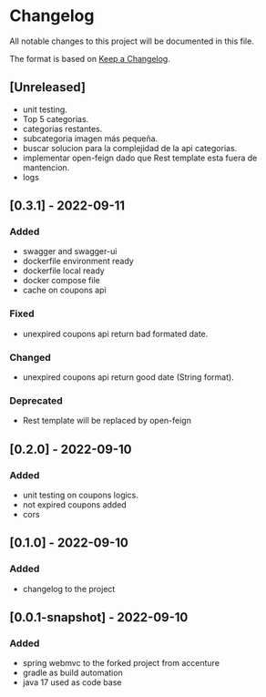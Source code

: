 # Changelog
All notable changes to this project will be documented in this file.

The format is based on [Keep a Changelog](https://keepachangelog.com/en/1.0.0/).

## [Unreleased]
- unit testing.
- Top 5 categorias.
- categorias restantes.
- subcategoria imagen más pequeña.
- buscar solucion para la complejidad de la api categorias.
- implementar open-feign dado que Rest template esta fuera de mantencion.
- logs

## [0.3.1] - 2022-09-11
### Added
- swagger and swagger-ui
- dockerfile environment ready
- dockerfile local ready
- docker compose file
- cache on coupons api
### Fixed
- unexpired coupons api return bad formated date.
### Changed
- unexpired coupons api return good date (String format).
### Deprecated
- Rest template will be replaced by open-feign


## [0.2.0] - 2022-09-10
### Added
- unit testing on coupons logics.
- not expired coupons added
- cors

## [0.1.0] - 2022-09-10
### Added
- changelog to the project

## [0.0.1-snapshot] - 2022-09-10
### Added
- spring webmvc to the forked project from accenture
- gradle as build automation
- java 17 used as code base